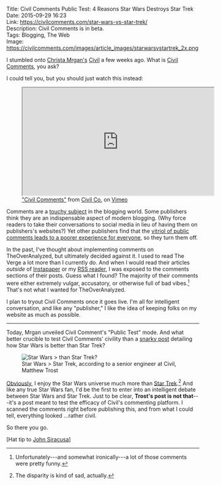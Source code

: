 Title: Civil Comments Public Test: 4 Reasons Star Wars Destroys Star Trek   
Date: 2015-09-29 16:23  
Link: https://civilcomments.com/star-wars-vs-star-trek/  
Description: Civil Comments is in beta.  
Tags: Blogging, The Web  
Image: https://civilcomments.com/images/article_images/starwarsvstartrek_2x.png  

<!-- FitVids (http://fitvidsjs.com) -->
<script src="/js/fitvids.js"></script>
<script> 
	$(document).ready(function(){
		$(".entry").fitVids();
	});
</script>

I stumbled onto [Christa Mrgan's][cm] [Civil][civil] a few weeks ago. What is [Civil Comments][civilcomments], you ask?

I could tell you, but you should just watch this instead:

<figure>
	<iframe src="https://player.vimeo.com/video/131170273?color=45a5a5&amp;title=0&amp;byline=0&amp;portrait=0" width="500" height="281" allowfullscreen title="What is Civil Comments?"></iframe> 
	<figcaption><a href="https://vimeo.com/131170273" title="Link to Civil Comments on Vimeo">"Civil Comments"</a> from <a href="https://vimeo.com/user41217360" title="Link to Civil Co. on Vimeo">Civil Co.</a> on <a href="https://vimeo.com" title="Vimeo">Vimeo</a></figcaption>
</figure>

Comments are a [touchy subject][daringfireball] in the blogging world. Some publishers think they are an indispensable aspect of modern blogging. (Why force readers to take their conversations to social media in lieu of having them on publishers's websites?) Yet other publishers find that the [vitriol of public comments leads to a poorer experience for everyone][theverge], so they turn them off.

In the past, I've thought about implementing comments on TheOverAnalyzed, but ultimately decided against it. I used to read The Verge a lot more than I currently do. And when I would read their articles *outside* of [Instapaper][instapaper] or my [RSS reader][reederapp], I was exposed to the comments sections of their posts. Guess what I found? The majority of their comments were either extremely vulgar, accusatory, or otherwise full of bad vibes.[^unfort] That's not what I wanted for TheOverAnalyzed.

I plan to tryout Civil Comments once it goes live. I'm all for intelligent conversation, and like any "publisher," I like the idea of keeping folks on my website as much as possible.

***

Today, Mrgan unveiled Civil Comment's "Public Test" mode. And what better crucible to test Civil Comments' civility than a [snarky post][link] detailing how Star Wars is better than Star Trek?

<figure>
	<img src="https://civilcomments.com/images/article_images/starwarsvstartrek_2x.png" alt="Star Wars &#62; than Star Trek?" title="Star Wars &#62; than Star Trek?">
	<figcaption>Star Wars > Star Trek, according to a senior engineer at Civil, Matthew Trost</figcaption>
</figure>

[Obviously][theoveranalyzed], I enjoy the Star Wars universe much more than [Star Trek][theoveranalyzed 2].[^poor] And like any true Star Wars fan, I'd be the first to enter into an intelligent debate between Star Wars and Star Trek. Just to be clear, **Trost's post is not that**---it's a post meant to test the efficacy of Civil's commenting platform. I scanned the comments right before publishing this, and from what I could tell, everything looked ...rather civil.

So there you go.

[Hat tip to [John Siracusa][twitter]]

[^poor]: The disparity is kind of sad, actually.
[^unfort]: Unfortunately---and somewhat ironically---a lot of those comments were pretty funny.

[civil]: http://civil.cm "Civil Co."
[civilcomments]: http://www.civilcomments.com "Civil Comments"
[cm]: https://twitter.com/antichrista "Christa Mrgan on Twitter"
[daringfireball]: http://daringfireball.net/2010/06/whats_fair "John Gruber on comments"
[instapaper]: http://instapaper.com "Instapaper"
[link]: https://civilcomments.com/star-wars-vs-star-trek/ "Civil Comments public test: Star Wars vs. Star Trek"
[reederapp]: http://reederapp.com "Reeder"
[theoveranalyzed]: /tags/star%20wars "Posts tagged 'Star Wars'"
[theoveranalyzed 2]: /tags/star%20trek "Posts tagged 'Star Trek'"
[theverge]: http://www.theverge.com/2015/7/6/8901115/were-turning-comments-off-for-a-bit "The Verge turning off comments"
[twitter]: https://twitter.com/siracusa/status/648914275369623552 "Siracusa's tweet about Civil Comments"